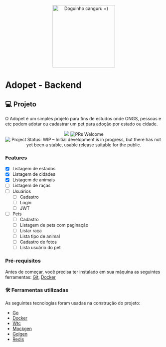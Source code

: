 <div align="center">
    <img style="display: block; margin: auto;"  alt="Doguinho canguru =)" src="https://i.imgur.com/cSJK94C.gif" width="200"/>
</div>

# Adopet - Backend

## 💻 Projeto

O Adopet é um simples projeto para fins de estudos onde ONGS, pessoas e etc podem adotar ou cadastrar um pet para adoção
por estado ou cidade.
<div align="center">
    <img src="https://img.shields.io/badge/GO-1.19-brightgreen" />
    <img src="https://img.shields.io/badge/contribuition-welcome-brightgreen.svg" alt="PRs Welcome">
    <img src="https://www.repostatus.org/badges/latest/wip.svg" alt="Project Status: WIP – Initial development is in progress, but there has not yet been a stable, usable release suitable for the public." />
</div>

### Features

- [X] Listagem de estados
- [X] Listagem de cidades
- [X] Listagem de animais
- [ ] Listagem de raças
- [ ] Usuários
    - [ ] Cadastro
    - [ ] Login
    - [ ] JWT
- [ ] Pets
    - [ ] Cadastro
    - [ ] Listagem de pets com paginação
    - [ ] Listar raça
    - [ ] Lista tipo de animal
    - [ ] Cadastro de fotos
    - [ ] Lista usuário do pet

### Pré-requisitos

Antes de começar, você precisa ter instalado em sua máquina as seguintes ferramentas:
[Git](https://git-scm.com), [Docker](https://www.docker.com/)

### 🛠️ Ferramentas utilizadas

As seguintes tecnologias foram usadas na construção do projeto:

- [Go](https://go.dev/)
- [Docker](https://www.docker.com/)
- [Wtc](https://github.com/rafaelsq/wtc)
- [Mockgen](https://github.com/golang/mock)
- [Gqlgen](https://github.com/99designs/gqlgen)
- [Redis](https://redis.io/)


   
